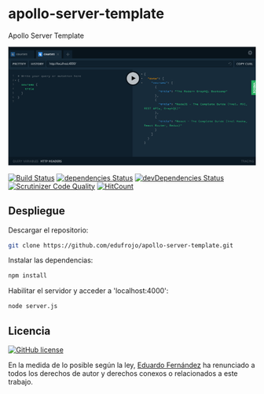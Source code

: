 # apollo-server-template

Apollo Server Template

![Apollo Server Template](./screen.png)

[![Build Status](https://travis-ci.org/edufrojo/apollo-server-template.svg?branch=master)](https://travis-ci.org/edufrojo/apollo-server-template)
[![dependencies Status](https://david-dm.org/edufrojo/apollo-server-template/status.svg)](https://david-dm.org/edufrojo/apollo-server-template)
[![devDependencies Status](https://david-dm.org/edufrojo/apollo-server-template/dev-status.svg)](https://david-dm.org/edufrojo/apollo-server-template?type=dev)
[![Scrutinizer Code Quality](https://scrutinizer-ci.com/g/edufrojo/apollo-server-template/badges/quality-score.png?b=master)](https://scrutinizer-ci.com/g/edufrojo/apollo-server-template/?branch=master)
[![HitCount](http://hits.dwyl.io/edufrojo/apollo-server-template.svg)](http://hits.dwyl.io/edufrojo/apollo-server-template)

## Despliegue

Descargar el repositorio:

```sh
git clone https://github.com/edufrojo/apollo-server-template.git
```

Instalar las dependencias:

```sh
npm install

```

Habilitar el servidor y acceder a 'localhost:4000':

```sh
node server.js

```

## Licencia

[![GitHub license](https://img.shields.io/github/license/edufrojo/apollo-server-template.svg)](https://github.com/edufrojo/apollo-server-template/blob/master/LICENSE)

En la medida de lo posible según la ley, [Eduardo Fernández](https://edufrojo.dev) ha renunciado a todos los derechos de autor y derechos conexos o relacionados a este trabajo.
